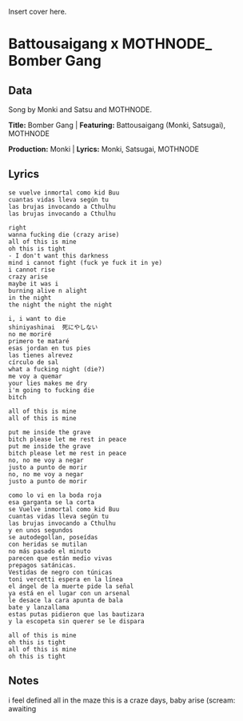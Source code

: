 Insert cover here.

# Battousaigang x MOTHNODE_ Bomber Gang

## Data

Song by Monki and Satsu and MOTHNODE.

**Title:** Bomber Gang | **Featuring:** Battousaigang (Monki, Satsugai), MOTHNODE

**Production:** Monki | **Lyrics:** Monki, Satsugai, MOTHNODE

## Lyrics


```
se vuelve inmortal como kid Buu
cuantas vidas lleva según tu
las brujas invocando a Cthulhu
las brujas invocando a Cthulhu

right 
wanna fucking die (crazy arise)
all of this is mine
oh this is tight
- I don't want this darkness
mind i cannot fight (fuck ye fuck it in ye)
i cannot rise
crazy arise
maybe it was i
burning alive n alight
in the night 
the night the night the night

i, i want to die
shiniyashinai  死にやしない
no me moriré 
primero te mataré 
esas jordan en tus pies
las tienes alrevez
círculo de sal
what a fucking night (die?)
me voy a quemar 
your lies makes me dry
i'm going to fucking die
bitch

all of this is mine
all of this is mine

put me inside the grave
bitch please let me rest in peace 
put me inside the grave
bitch please let me rest in peace
no, no me voy a negar
justo a punto de morir
no, no me voy a negar
justo a punto de morir

como lo vi en la boda roja
esa garganta se la corta
se Vuelve inmortal como kid Buu
cuantas vidas lleva según tu
las brujas invocando a Cthulhu
y en unos segundos
se autodegollan, poseídas
con heridas se mutilan
no más pasado el minuto
parecen que están medio vivas
prepagos satánicas. 
Vestidas de negro con túnicas
toni vercetti espera en la línea
el ángel de la muerte pide la señal
ya está en el lugar con un arsenal
le desace la cara apunta de bala
bate y lanzallama 
estas putas pidieron que las bautizara
y la escopeta sin querer se le dispara

all of this is mine
oh this is tight
all of this is mine
oh this is tight

```
## Notes

i feel defined
all in the maze
this is a craze
days, baby arise (scream: awaiting
